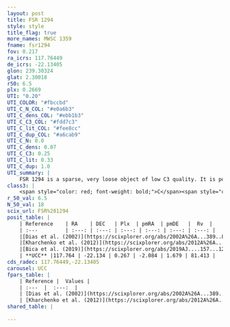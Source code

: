 ```yaml
---
layout: post
title: FSR 1294
style: style
title_flag: true
more_names: MWSC 1359
fname: fsr1294
fov: 0.217
ra_icrs: 117.76449
de_icrs: -22.13405
glon: 239.30324
glat: 2.30018
r50: 6.5
plx: 0.2669
UTI: "0.20"
UTI_COLOR: "#fbccbd"
UTI_C_N_COL: "#e0a6b3"
UTI_C_dens_COL: "#ebb1b3"
UTI_C_C3_COL: "#fdd7c3"
UTI_C_lit_COL: "#fee8cc"
UTI_C_dup_COL: "#a6cab9"
UTI_C_N: 0.0
UTI_C_dens: 0.07
UTI_C_C3: 0.25
UTI_C_lit: 0.33
UTI_C_dup: 1.0
UTI_summary: |
    FSR 1294 is a sparse, very loose object of low C3 quality. It is poorly studied in the literature, with no articles listed in the last 6 years.<br><br><span style="color: #99180f; font-weight: bold;">Warning: </span>contains less than 25 stars with <i>P>0.5</i> estimated.
class3: |
    <span style="color: red; font-weight: bold;">C</span><span style="color: red; font-weight: bold;">C</span>
r_50_val: 6.5
N_50_val: 18
scix_url: FSR%201294
posit_table: |
    | Reference    | RA    | DEC   | Plx  | pmRA  | pmDE   |  Rv  |
    | :---         | :---: | :---: | :---: | :---: | :---: | :---: |
    |[Dias et al. (2002)](https://scixplorer.org/abs/2002A%26A...389..871D) | 117.779 | -22.131 | -- | -4.24 | 0.76 | -- |
    |[Kharchenko et al. (2012)](https://scixplorer.org/abs/2012A%26A...543A.156K) | 117.787 | -22.11 | -- | -4.24 | 0.76 | -- |
    |[Bica et al. (2019)](https://scixplorer.org/abs/2019AJ....157...12B) | 117.781 | -22.134 | -- | -- | -- | -- |
    | **UCC** |117.764 | -22.134 | 0.267 | -2.084 | 1.679 | 81.413 | 
cds_radec: 117.76449,-22.13405
carousel: UCC
fpars_table: |
    | Reference |  Values |
    | :---  |  :---:  |
    | [Dias et al. (2002)](https://scixplorer.org/abs/2002A%26A...389..871D) | `E(B-V)=0.208, Dist=2121.0, Age=9.215` |
    | [Kharchenko et al. (2012)](https://scixplorer.org/abs/2012A%26A...543A.156K) | `e_bv=0.208, distance=2121, log_age=9.215` |
shared_table: |
    
---
```

